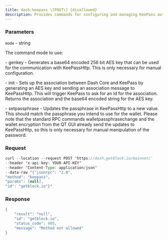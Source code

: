 ```yaml
---
title: dash:keepass \[POST\] {disallowed}
description: Provides commands for configuring and managing KeePass authentication.
---
```


### Parameters


`mode` - string

The command mode to use:

\- genkey - Generates a base64 encoded 256 bit AES key that can be used
for the communication with KeePassHttp. This is only necessary for
manual configuration.

\- init - Sets up the association between Dash Core and KeePass by
generating an AES key and sending an association message to KeePassHttp.
This will trigger KeePass to ask for an Id for the association. Returns
the association and the base64 encoded string for the AES key.

\- setpassphrase - Updates the passphrase in KeePassHttp to a new value.
This should match the passphrase you intend to use for the wallet.
Please note that the standard RPC commands walletpassphrasechange and
the wallet encryption from the QT GUI already send the updates to
KeePassHttp, so this is only necessary for manual manipulation of the
password.

### Request

``` java
curl --location --request POST 'https://dash.getblock.io/mainnet/' 
--header 'x-api-key: YOUR-API-KEY' 
--header 'Content-Type: application/json' 
--data-raw '{"jsonrpc": "2.0",
"method": "keepass",
"params": [null],
"id": "getblock.io"}'
```

###  Response

``` java
{
    "result": "null",
    "id": "getblock.io",
    "status_code": 405,
    "message": "Method not allowed"
}
```

